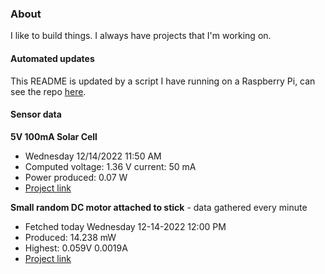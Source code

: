 ### About
I like to build things. I always have projects that I'm working on.

#### Automated updates
This README is updated by a script I have running on a Raspberry Pi, can see the repo [here](https://github.com/jdc-cunningham/raspi-git-repo-updater).

#### Sensor data
**5V 100mA Solar Cell**
- Wednesday 12/14/2022 11:50 AM
- Computed voltage: 1.36 V current: 50 mA
- Power produced: 0.07 W
- [Project link](https://github.com/jdc-cunningham/raspisolarplotter)

**Small random DC motor attached to stick** - data gathered every minute
- Fetched today Wednesday 12-14-2022 12:00 PM
- Produced: 14.238 mW
- Highest: 0.059V 0.0019A
- [Project link](https://github.com/jdc-cunningham/turbine-raspi)